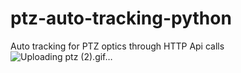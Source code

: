 # ptz-auto-tracking-python
Auto tracking for PTZ optics through HTTP Api calls
![Uploading ptz (2).gif…]()
